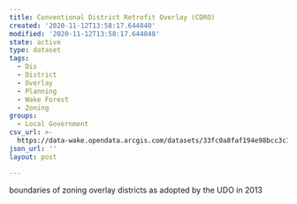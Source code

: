```yaml
---
title: Conventional District Retrofit Overlay (CDRO)
created: '2020-11-12T13:58:17.644840'
modified: '2020-11-12T13:58:17.644848'
state: active
type: dataset
tags:
  - Dis
  - District
  - Overlay
  - Planning
  - Wake Forest
  - Zoning
groups:
  - Local Government
csv_url: >-
  https://data-wake.opendata.arcgis.com/datasets/33fc0a8faf194e98bcc3c1bd4da53b5d_1.csv?outSR=%7B%22latestWkid%22%3A2264%2C%22wkid%22%3A102719%7D
json_url: ''
layout: post

---
```

boundaries of zoning overlay districts as adopted by the UDO in 2013
